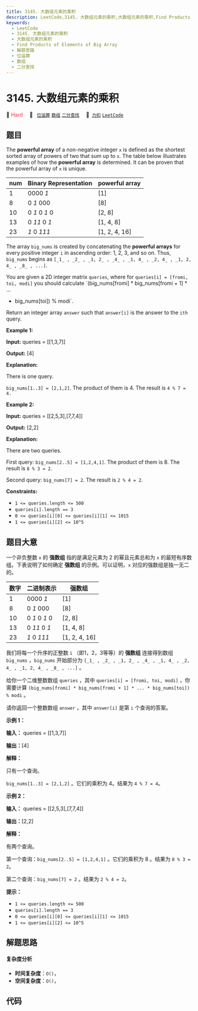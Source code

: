 ```yaml
---
title: 3145. 大数组元素的乘积
description: LeetCode,3145. 大数组元素的乘积,大数组元素的乘积,Find Products of Elements of Big Array,解题思路,位运算,数组,二分查找
keywords:
  - LeetCode
  - 3145. 大数组元素的乘积
  - 大数组元素的乘积
  - Find Products of Elements of Big Array
  - 解题思路
  - 位运算
  - 数组
  - 二分查找
---
```


# 3145. 大数组元素的乘积

🔴 <font color=#ff334b>Hard</font>&emsp; 🔖&ensp; [`位运算`](/tag/bit-manipulation.md) [`数组`](/tag/array.md) [`二分查找`](/tag/binary-search.md)&emsp; 🔗&ensp;[`力扣`](https://leetcode.cn/problems/find-products-of-elements-of-big-array) [`LeetCode`](https://leetcode.com/problems/find-products-of-elements-of-big-array)

## 题目

The **powerful array** of a non-negative integer `x` is defined as the
shortest sorted array of powers of two that sum up to `x`. The table below
illustrates examples of how the **powerful array** is determined. It can be
proven that the powerful array of `x` is unique.

num | Binary Representation | powerful array  
---|---|---  
1 | 0000 _1_ | [1]  
8 | 0 _1_ 000 | [8]  
10 | 0 _1_ 0 _1_ 0 | [2, 8]  
13 | 0 _11_ 0 _1_ | [1, 4, 8]  
23 | _1_ 0 _111_ | [1, 2, 4, 16]  
  
The array `big_nums` is created by concatenating the **powerful arrays** for
every positive integer `i` in ascending order: 1, 2, 3, and so on. Thus,
`big_nums` begins as `[_1_ , _2_ , _1, 2_ , _4_ , _1, 4_ , _2, 4_ , _1, 2, 4_
, _8_ , ...]`.

You are given a 2D integer matrix `queries`, where for `queries[i] = [fromi,
toi, modi]` you should calculate `(big_nums[fromi] * big_nums[fromi + 1] * ...
* big_nums[toi]) % modi`.

Return an integer array `answer` such that `answer[i]` is the answer to the
`ith` query.



**Example 1:**

**Input:** queries = [[1,3,7]]

**Output:** [4]

**Explanation:**

There is one query.

`big_nums[1..3] = [2,1,2]`. The product of them is 4. The result is `4 % 7 =
4.`

**Example 2:**

**Input:** queries = [[2,5,3],[7,7,4]]

**Output:** [2,2]

**Explanation:**

There are two queries.

First query: `big_nums[2..5] = [1,2,4,1]`. The product of them is 8. The
result is `8 % 3 = 2`.

Second query: `big_nums[7] = 2`. The result is `2 % 4 = 2`.



**Constraints:**

  * `1 <= queries.length <= 500`
  * `queries[i].length == 3`
  * `0 <= queries[i][0] <= queries[i][1] <= 1015`
  * `1 <= queries[i][2] <= 10^5`


## 题目大意

一个非负整数 `x` 的 **强数组**  指的是满足元素为 2 的幂且元素总和为 `x` 的最短有序数组。下表说明了如何确定 **强数组**
的示例。可以证明，`x` 对应的强数组是独一无二的。

数字 | 二进制表示 | 强数组  
---|---|---  
1 | 0000 _1_ | [1]  
8 | 0 _1_ 000 | [8]  
10 | 0 _1_ 0 _1_ 0 | [2, 8]  
13 | 0 _11_ 0 _1_ | [1, 4, 8]  
23 | _1_ 0 _111_ | [1, 2, 4, 16]  
  


我们将每一个升序的正整数 `i` （即1，2，3等等）的 **强数组**  连接得到数组 `big_nums` ，`big_nums` 开始部分为
`[_1_ , _2_ , _1, 2_ , _4_ , _1, 4_ , _2, 4_ , _1, 2, 4_ , _8_ , ...]` 。

给你一个二维整数数组 `queries` ，其中 `queries[i] = [fromi, toi, modi]` ，你需要计算
`(big_nums[fromi] * big_nums[fromi + 1] * ... * big_nums[toi]) % modi` 。

请你返回一个整数数组 `answer` ，其中 `answer[i]` 是第 `i` 个查询的答案。



**示例 1：**

**输入：** queries = [[1,3,7]]

**输出：**[4]

**解释：**

只有一个查询。

`big_nums[1..3] = [2,1,2]` 。它们的乘积为 4。结果为 `4 % 7 = 4`。

**示例 2：**

**输入：** queries = [[2,5,3],[7,7,4]]

**输出：**[2,2]

**解释：**

有两个查询。

第一个查询：`big_nums[2..5] = [1,2,4,1]` 。它们的乘积为 8 。结果为  `8 % 3 = 2`。

第二个查询：`big_nums[7] = 2` 。结果为 `2 % 4 = 2`。



**提示：**

  * `1 <= queries.length <= 500`
  * `queries[i].length == 3`
  * `0 <= queries[i][0] <= queries[i][1] <= 1015`
  * `1 <= queries[i][2] <= 10^5`




## 解题思路

#### 复杂度分析

- **时间复杂度**：`O()`，
- **空间复杂度**：`O()`，

## 代码

```javascript

```